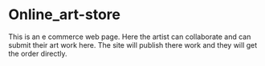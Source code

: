 # Online_art-store
This is an e commerce web page. Here the artist can collaborate and can submit their art work here. The site will publish there work and they will get the order directly.
